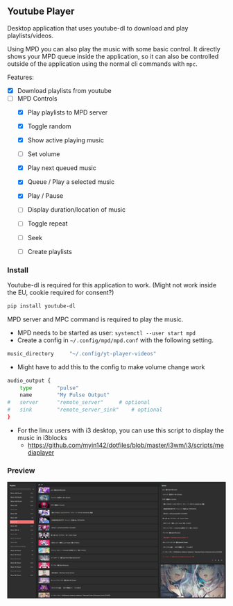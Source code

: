 ## Youtube Player

Desktop application that uses youtube-dl to download and play playlists/videos.

Using MPD you can also play the music with some basic control. It directly shows your MPD queue inside the application, so it can also be controlled outside of the application using the normal cli commands with `mpc`.

Features:
  - [x] Download playlists from youtube
  - [ ] MPD Controls
    - [x] Play playlists to MPD server
    - [x] Toggle random
    - [x] Show active playing music
    - [ ] Set volume
    - [x] Play next queued music
    - [x] Queue / Play a selected music
    - [x] Play / Pause
    - [ ] Display duration/location of music
    - [ ] Toggle repeat
    - [ ] Seek
    - [ ] Create playlists


### Install

Youtube-dl is required for this application to work. (Might not work inside the EU, cookie required for consent?)

```sh
pip install youtube-dl
```

MPD server and MPC command is required to play the music.
- MPD needs to be started as user: `systemctl --user start mpd`
- Create a config in `~/.config/mpd/mpd.conf` with the following setting.

```sh
music_directory		"~/.config/yt-player-videos"
```

- Might have to add this to the config to make volume change work

```sh
audio_output {
    type        "pulse"
    name        "My Pulse Output"
#   server      "remote_server"     # optional
#   sink        "remote_server_sink"    # optional
}
```

- For the linux users with i3 desktop, you can use this script to display the music in i3blocks
  - https://github.com/myin142/dotfiles/blob/master/i3wm/i3/scripts/mediaplayer

### Preview

![Preview](preview.png)
